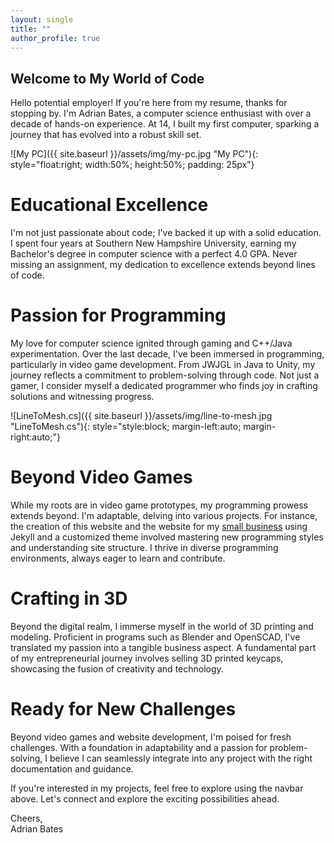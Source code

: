 ```yaml
---
layout: single
title: ""
author_profile: true
---
```


## Welcome to My World of Code

Hello potential employer! If you're here from my resume, thanks for stopping by. I'm Adrian Bates, a computer science enthusiast with over a decade of hands-on experience. At 14, I built my first computer, sparking a journey that has evolved into a robust skill set.

![My PC]({{ site.baseurl }}/assets/img/my-pc.jpg "My PC"){: style="float:right; width:50%; height:50%; padding: 25px"}

# Educational Excellence
I'm not just passionate about code; I've backed it up with a solid education. I spent four years at Southern New Hampshire University, earning my Bachelor's degree in computer science with a perfect 4.0 GPA. Never missing an assignment, my dedication to excellence extends beyond lines of code.

# Passion for Programming
My love for computer science ignited through gaming and C++/Java experimentation. Over the last decade, I've been immersed in programming, particularly in video game development. From JWJGL in Java to Unity, my journey reflects a commitment to problem-solving through code. Not just a gamer, I consider myself a dedicated programmer who finds joy in crafting solutions and witnessing progress.

![LineToMesh.cs]({{ site.baseurl }}/assets/img/line-to-mesh.jpg "LineToMesh.cs"){: style="style:block; margin-left:auto; margin-right:auto;"}

# Beyond Video Games
While my roots are in video game prototypes, my programming prowess extends beyond. I'm adaptable, delving into various projects. For instance, the creation of this website and the website for my [small business](https://ResinatingWithNature.com) using Jekyll and a customized theme involved mastering new programming styles and understanding site structure. I thrive in diverse programming environments, always eager to learn and contribute.

# Crafting in 3D
Beyond the digital realm, I immerse myself in the world of 3D printing and modeling. Proficient in programs such as Blender and OpenSCAD, I've translated my passion into a tangible business aspect. A fundamental part of my entrepreneurial journey involves selling 3D printed keycaps, showcasing the fusion of creativity and technology.

# Ready for New Challenges
Beyond video games and website development, I'm poised for fresh challenges. With a foundation in adaptability and a passion for problem-solving, I believe I can seamlessly integrate into any project with the right documentation and guidance.

If you're interested in my projects, feel free to explore using the navbar above. Let's connect and explore the exciting possibilities ahead.

Cheers,
<br>
Adrian Bates

